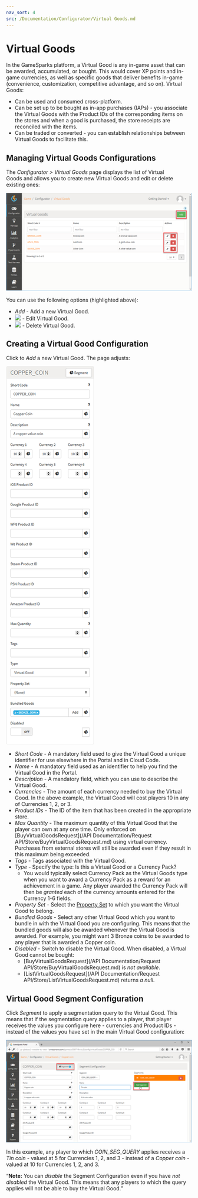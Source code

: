 ```yaml
---
nav_sort: 4
src: /Documentation/Configurator/Virtual Goods.md
---
```


# Virtual Goods

In the GameSparks platform, a Virtual Good is any in-game asset that can be awarded, accumulated, or bought. This would cover XP points and in-game currencies, as well as specific goods that deliver benefits in-game (convenience, customization, competitive advantage, and so on). Virtual Goods:
* Can be used and consumed cross-platform.
* Can be set up to be bought as in-app purchases (IAPs) - you associate the Virtual Goods with the Product IDs of the corresponding items on the stores and when a good is purchased, the store receipts are reconciled with the items.
* Can be traded or converted - you can establish relationships between Virtual Goods to facilitate this.

## Managing Virtual Goods Configurations

The *Configurator > Virtual Goods* page displays the list of Virtual Goods and allows you to create new Virtual Goods and edit or delete existing ones:

![](img/VGoods/6.png)

You can use the following options (highlighted above):

 * *Add* - Add a new Virtual Good.
 * ![](/img/icons/editicon.png) - Edit Virtual Good.
 * ![](/img/icons/deleteicon.png) - Delete Virtual Good.

## Creating a Virtual Good Configuration

Click to *Add* a new Virtual Good. The page adjusts:

![](img/VGoods/7.png)

  * *Short Code* \- A mandatory field used to give the Virtual Good a unique identifier for use elsewhere in the Portal and in Cloud Code.
  * *Name* \- A mandatory field used as an identifier to help you find the Virtual Good in the Portal.
  * *Description* \- A mandatory field, which you can use to describe the Virtual Good.
  * *Currencies* \- The amount of each currency needed to buy the Virtual Good. In the above example, the Virtual Good will cost players 10 in any of Currencies 1, 2, or 3.
  * *Product IDs* \- The ID of the item that has been created in the appropriate store.
  * *Max Quantity* \- The maximum quantity of this Virtual Good that the player can own at any one time. Only enforced on [BuyVirtualGoodsRequest](/API Documentation/Request API/Store/BuyVirtualGoodsRequest.md) using virtual currency. Purchases from external stores will still be awarded even if they result in this maximum being exceeded.
  * *Tags* \- Tags associated with the Virtual Good.
  * *Type* \- Specify the type: Is this a Virtual Good or a Currency Pack?
    * You would typically select Currency Pack as the Virtual Goods type when you want to award a Currency Pack as a reward for an achievement in a game. Any player awarded the Currency Pack will then be *granted* each of the currency amounts entered for the Currency 1-6 fields.
  * *Property Set* - Select the [Property Set](/Documentation/Configurator/Properties.md) to which you want the Virtual Good to belong.
  * *Bundled Goods* - Select any other Virtual Good which you want to bundle in with the Virtual Good you are configuring. This means that the bundled goods will also be awarded whenever the Virtual Good is awarded. For example, you might want 3 Bronze coins to be awarded to any player that is awarded a Copper coin.
  * *Disabled* - Switch to disable the Virtual Good. When disabled, a Virtual Good cannot be bought:
    * [BuyVirtualGoodsRequest](/API Documentation/Request API/Store/BuyVirtualGoodsRequest.md) is *not available*.
    * [ListVirtualGoodsRequest](/API Documentation/Request API/Store/ListVirtualGoodsRequest.md) returns *a null*.

## Virtual Good Segment Configuration

Click *Segment* to apply a segmentation query to the Virtual Good. This means that if the segmentation query applies to a player, that player receives the values you configure here - currencies and Product IDs - instead of the values you have set in the main Virtual Good configuration:

![](img/VGoods/8.png)

In this example, any player to which *COIN_SEG_QUERY* applies receives a *Tin coin* - valued at 5 for Currencies 1, 2, and 3 - instead of a *Copper coin* - valued at 10 for Currencies 1, 2, and 3.

<q>**Note:** You can *disable* the Segment Configuration even if you have *not disabled* the Virtual Good. This means that any players to which the query applies will not be able to buy the Virtual Good.</q>
